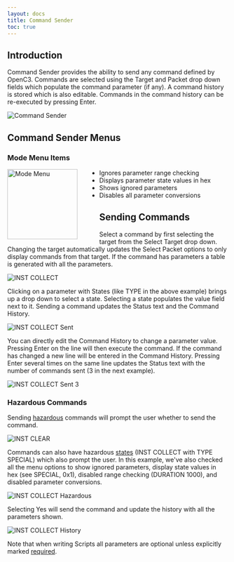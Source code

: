 ```yaml
---
layout: docs
title: Command Sender
toc: true
---
```


## Introduction

Command Sender provides the ability to send any command defined by OpenC3. Commands are selected using the Target and Packet drop down fields which populate the command parameter (if any). A command history is stored which is also editable. Commands in the command history can be re-executed by pressing Enter.

![Command Sender]({{site.baseurl}}/img/v5/command_sender/command_sender.png)

## Command Sender Menus

### Mode Menu Items

<!-- Image sized to match up with bullets -->

<img src="{{site.baseurl}}/img/v5/command_sender/mode_menu.png"
     alt="Mode Menu"
     style="float: left; margin-right: 50px; height: 160px;" />

- Ignores parameter range checking
- Displays parameter state values in hex
- Shows ignored parameters
- Disables all parameter conversions

## Sending Commands

Select a command by first selecting the target from the Select Target drop down. Changing the target automatically updates the Select Packet options to only display commands from that target. If the command has parameters a table is generated with all the parameters.

![INST COLLECT]({{site.baseurl}}/img/v5/command_sender/inst_collect.png)

Clicking on a parameter with States (like TYPE in the above example) brings up a drop down to select a state. Selecting a state populates the value field next to it. Sending a command updates the Status text and the Command History.

![INST COLLECT Sent]({{site.baseurl}}/img/v5/command_sender/inst_collect_sent.png)

You can directly edit the Command History to change a parameter value. Pressing Enter on the line will then execute the command. If the command has changed a new line will be entered in the Command History. Pressing Enter several times on the same line updates the Status text with the number of commands sent (3 in the next example).

![INST COLLECT Sent 3]({{site.baseurl}}/img/v5/command_sender/inst_collect_sent_3.png)

### Hazardous Commands

Sending [hazardous]({{site.baseurl}}/docs/v5/command#hazardous) commands will prompt the user whether to send the command.

![INST CLEAR]({{site.baseurl}}/img/v5/command_sender/inst_clear.png)

Commands can also have hazardous [states]({{site.baseurl}}/docs/v5/command#state) (INST COLLECT with TYPE SPECIAL) which also prompt the user. In this example, we've also checked all the menu options to show ignored parameters, display state values in hex (see SPECIAL, 0x1), disabled range checking (DURATION 1000), and disabled parameter conversions.

![INST COLLECT Hazardous]({{site.baseurl}}/img/v5/command_sender/inst_collect_hazardous.png)

Selecting Yes will send the command and update the history with all the parameters shown.

![INST COLLECT History]({{site.baseurl}}/img/v5/command_sender/inst_collect_hazardous_history.png)

Note that when writing Scripts all parameters are optional unless explicitly marked [required]({{site.baseurl}}/docs/v5/command#required).
